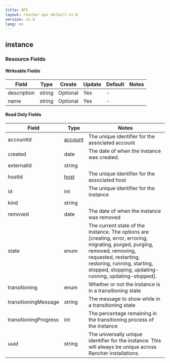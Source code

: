 ```yaml
---
title: API
layout: rancher-api-default-v1.0
version: v1.0
lang: en
---
```


## instance



### Resource Fields

#### Writeable Fields

Field | Type | Create | Update | Default | Notes
---|---|---|---|---|---
description | string | Optional | Yes | - | 
name | string | Optional | Yes | - | 


#### Read Only Fields

Field | Type   | Notes
---|---|---
accountId | [account]({{site.baseurl}}/rancher/{{page.version}}/{{page.lang}}/api/api-resources/account/)  | The unique identifier for the associated account
created | date  | The date of when the instance was created.
externalId | string  | 
hostId | [host]({{site.baseurl}}/rancher/{{page.version}}/{{page.lang}}/api/api-resources/host/)  | The unique identifier for the associated host
id | int  | The unique identifier for the instance
kind | string  | 
removed | date  | The date of when the instance was removed
state | enum  | The current state of the instance. The options are [creating, error, erroring, migrating, purged, purging, removed, removing, requested, restarting, restoring, running, starting, stopped, stopping, updating-running, updating-stopped].
transitioning | enum  | Whether or not the instance is in a transitioning state
transitioningMessage | string  | The message to show while in a transitioning state
transitioningProgress | int  | The percentage remaining in the transitioning process of the instance
uuid | string  | The universally unique identifier for the instance. This will always be unique across Rancher installations.


<br>
